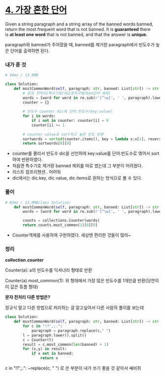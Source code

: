 # [4. 가장 흔한 단어](https://leetcode.com/problems/most-common-word/)

Given a string paragraph and a string array of the banned words banned, return the most frequent word that is not banned. It is **guaranteed** there is **at least one word** that is not banned, and that the answer is **unique**.

paragraph와 banned가 주어졌을 때, banned를 제거한 paragraph에서 빈도수가 높은 단어를 출력하면 된다.

### **내가 푼 것**

```python
# 44ms / 13.9MB

class Solution:
    def mostCommonWord(self, paragraph: str, banned: List[str]) -> str:
        # 문자 전처리(특수기호/대소문자구분/ban단어 제외)
        words = [word for word in re.sub(r'[^\w]', ' ', paragraph).lower().split() if word not in banned]
        counter = {}
        
        # 빈도수 counter dic에 단어:빈도수(key:value)
        for i in words:
            if i not in counter: counter[i] = 0
            counter[i] += 1
        
        # counter value로 sort하고 높은 빈도 반환
        sortwords = sorted(counter.items(), key = lambda x:x[1], reverse = True)
        return sortwords[0][0]
```

- counter를 몰라서 빈도수 dic을 선언하여 key:value를 단어:빈도수로 엮어서 sort하여 반환하였다.
- 처음엔 특수기호 제거랑 banned 제외를 따로 썼는데 그 부분이 어려웠다.
- 리스트 컴프리헨션.. 어려워
- dic에서는 dic.key, dic.value, dic.items로 원하는 방식으로 볼 수 있다.


### **풀이**

```python
# 63ms / 13.9MBclass Solution:
    def mostCommonWord(self, paragraph: str, banned: List[str]) -> str:
        words = [word for word in re.sub(r'[^\w]', ' ', paragraph).lower().split() if word not in banned]

        counts = collections.Counter(words)
        return counts.most_common(1)[0][0]
```

- Counter객체를 사용하여 구현하였다. 세상엔 편리한 것들이 많아~



### **정리**

**collection.counter**

Counter(a): a의 빈도수를 딕셔너리 형태로 반환

Counter(a).most_common(1): 위 형태에서 가장 많은 빈도수를 1개만큼 반환(당연히 이 값은 튜플 형태)

**문자 전처리 다른 방법은?**

정규식 말고 다른 방법으로 처리하는 걸 알고싶어서 다른 사람의 풀이를 보는데

```python
class Solution:
    def mostCommonWord(self, paragraph: str, banned: List[str]) -> str:
        for c in "!?',;.":
            paragraph = paragraph.replace(c," ")
        l = paragraph.lower().split()
        c = Counter(l)
        result = c.most_common(len(banned) + 1)
        for (x,y) in result:
            if x not in banned:
                return x
```

c in "!?',;.": ~replace(c, " ") 로 쓴 부분이 내가 쓰기 좋을 것 같아서 쌔비쥐
